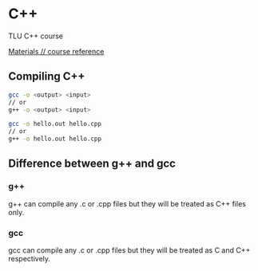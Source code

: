 # C++
TLU C++ course

[Materials // course reference](http://minitorn.tlu.ee/~jaagup/kool/java/kursused/22/cpp/juht.html)


## Compiling C++
```bash
gcc -o <output> <input>
// or
g++ -o <output> <input>
```

```bash
gcc -o hello.out hello.cpp
// or
g++ -o hello.out hello.cpp
```

## Difference between g++ and gcc

### g++
g++ can compile any .c or .cpp files but they will be treated as C++ files only.

### gcc
gcc can compile any .c or .cpp files but they will be treated as C and C++ respectively.